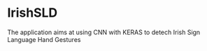 # IrishSLD
 The application aims at using CNN with KERAS to detech Irish Sign Language Hand Gestures
